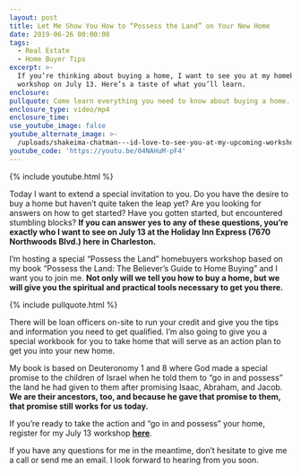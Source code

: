 ```yaml
---
layout: post
title: Let Me Show You How to “Possess the Land” on Your New Home
date: 2019-06-26 00:00:00
tags:
  - Real Estate
  - Home Buyer Tips
excerpt: >-
  If you’re thinking about buying a home, I want to see you at my homebuyer
  workshop on July 13. Here’s a taste of what you’ll learn.
enclosure:
pullquote: Come learn everything you need to know about buying a home.
enclosure_type: video/mp4
enclosure_time:
use_youtube_image: false
youtube_alternate_image: >-
  /uploads/shakeima-chatman---id-love-to-see-you-at-my-upcoming-workshop-youtube.jpg
youtube_code: 'https://youtu.be/04NAHuM-pF4'
---
```


{% include youtube.html %}

Today I want to extend a special invitation to you. Do you have the desire to buy a home but haven’t quite taken the leap yet? Are you looking for answers on how to get started? Have you gotten started, but encountered stumbling blocks? **If you can answer yes to any of these questions, you’re exactly who I want to see on July 13 at the Holiday Inn Express (7670 Northwoods Blvd.) here in Charleston.**

I’m hosting a special “Possess the Land” homebuyers workshop based on my book “Possess the Land: The Believer’s Guide to Home Buying” and I want you to join me. **Not only will we tell you how to buy a home, but we will give you the spiritual and practical tools necessary to get you there.**

{% include pullquote.html %}

There will be loan officers on-site to run your credit and give you the tips and information you need to get qualified. I’m also going to give you a special workbook for you to take home that will serve as an action plan to get you into your new home.

My book is based on Deuteronomy 1 and 8 where God made a special promise to the children of Israel when he told them to “go in and possess” the land he had given to them after promising Isaac, Abraham, and Jacob. **We are their ancestors, too, and because he gave that promise to them, that promise still works for us today.&nbsp;**

If you’re ready to take the action and “go in and possess” your home, register for my July 13 workshop <u><strong>here</strong></u>.

If you have any questions for me in the meantime, don’t hesitate to give me a call or send me an email. I look forward to hearing from you soon.